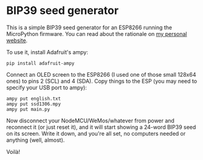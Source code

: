 BIP39 seed generator
====================

This is a simple BIP39 seed generator for an ESP8266 running the MicroPython
firmware. You can read about the rationale on [my personal
website](https://www.stavros.io/posts/perfectly-secure-bitcoin-wallet-generation/).

To use it, install Adafruit's ampy:

~~~
pip install adafruit-ampy
~~~

Connect an OLED screen to the ESP8266 (I used one of those small 128x64 ones) to
pins 2 (SCL) and 4 (SDA). Copy things to the ESP (you may need to specify your
USB port to ampy):

~~~
ampy put english.txt
ampy put ssd1306.mpy
ampy put main.py
~~~

Now disconnect your NodeMCU/WeMos/whatever from power and reconnect it (or just
reset it), and it will start showing a 24-word BIP39 seed on its screen. Write
it down, and you're all set, no computers needed or anything (well, almost).

Voilà!
